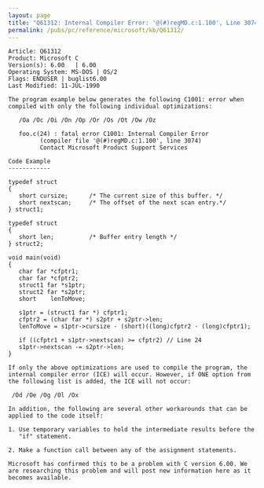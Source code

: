 ```yaml
---
layout: page
title: "Q61312: Internal Compiler Error: '@(#)regMD.c:1.100', Line 3074"
permalink: /pubs/pc/reference/microsoft/kb/Q61312/
---
```


	Article: Q61312
	Product: Microsoft C
	Version(s): 6.00   | 6.00
	Operating System: MS-DOS | OS/2
	Flags: ENDUSER | buglist6.00
	Last Modified: 11-JUL-1990
	
	The program example below generates the following C1001: error when
	compiled with only the following individual optimizations:
	
	   /Oa /Oc /Oi /On /Op /Or /Os /Ot /Ow /Oz
	
	   foo.c(24) : fatal error C1001: Internal Compiler Error
	         (compiler file '@(#)regMD.c:1.100', line 3074)
	         Contact Microsoft Product Support Services
	
	Code Example
	------------
	
	typedef struct
	{
	   short cursize;      /* The current size of this buffer. */
	   short nextscan;     /* The offset of the next scan entry.*/
	} struct1;
	
	typedef struct
	{
	   short len;          /* Buffer entry length */
	} struct2;
	
	void main(void)
	{
	   char far *cfptr1;
	   char far *cfptr2;
	   struct1 far *s1ptr;
	   struct2 far *s2ptr;
	   short    lenToMove;
	
	   s1ptr = (struct1 far *) cfptr1;
	   cfptr2 = (char far *) s2ptr + s2ptr->len;
	   lenToMove = s1ptr->cursize - (short)((long)cfptr2 - (long)cfptr1);
	
	   if ((cfptr1 + s1ptr->nextscan) >= cfptr2) // Line 24
	   s1ptr->nextscan -= s2ptr->len;
	}
	
	If only the above optimizations are used to compile the program, the
	internal compiler error (ICE) will occur. However, if ONE option from
	the following list is added, the ICE will not occur:
	
	 /Od /Oe /Og /Ol /Ox
	
	In addition, the following are several other workarounds that can be
	applied to the code itself:
	
	1. Use temporary variables to hold the intermediate results before the
	   "if" statement.
	
	2. Make a function call between any of the assignment statements.
	
	Microsoft has confirmed this to be a problem with C version 6.00. We
	are researching this problem and will post new information here as it
	becomes available.
